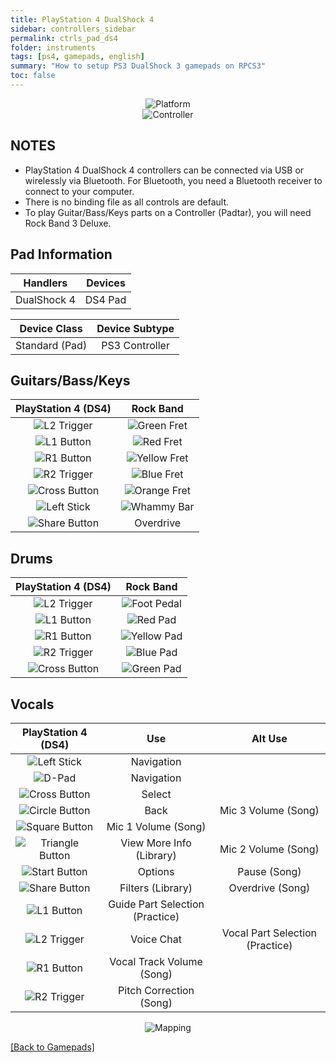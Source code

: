```yaml
---
title: PlayStation 4 DualShock 4
sidebar: controllers_sidebar
permalink: ctrls_pad_ds4
folder: instruments
tags: [ps4, gamepads, english]
summary: "How to setup PS3 DualShock 3 gamepads on RPCS3"
toc: false
---
```


<div align="center"> <img src="https://carlmylo.github.io/docu-rpcs3/images/instruments/plat/ps4.png" alt="Platform" title="Platform"></div>

<div align="center"> <img src="https://carlmylo.github.io/docu-rpcs3/images/instruments/cont/ps4ds4controller.png" alt="Controller" title="Controller"></div>

## NOTES

* PlayStation 4 DualShock 4 controllers can be connected via USB or wirelessly via Bluetooth. For Bluetooth, you need a Bluetooth receiver to connect to your computer.
* There is no binding file as all controls are default.
* To play Guitar/Bass/Keys parts on a Controller (Padtar), you will need Rock Band 3 Deluxe.

## Pad Information

| Handlers | Devices |
|:------------------:|:---------------------:|
| DualShock 4 | DS4 Pad |

| Device Class | Device Subtype |
|:------------------:|:---------------------:|
| Standard (Pad) | PS3 Controller |

## Guitars/Bass/Keys

| **PlayStation 4 (DS4)** | **Rock Band** |
|:------------------:|:---------------------:|
| ![L2 Trigger](https://carlmylo.github.io/docu-rpcs3/images/btns/ctrls/ps4/l2.png "L2 Trigger") | ![Green Fret](https://carlmylo.github.io/docu-rpcs3/images/btns/gtrs/gf.png "Green Fret") |
| ![L1 Button](https://carlmylo.github.io/docu-rpcs3/images/btns/ctrls/ps4/l1.png "L1 Button") | ![Red Fret](https://carlmylo.github.io/docu-rpcs3/images/btns/gtrs/rf.png "Red Fret") |
| ![R1 Button](https://carlmylo.github.io/docu-rpcs3/images/btns/ctrls/ps4/r1.png "R1 Button") | ![Yellow Fret](https://carlmylo.github.io/docu-rpcs3/images/btns/gtrs/yf.png "Yellow Fret") |
| ![R2 Trigger](https://carlmylo.github.io/docu-rpcs3/images/btns/ctrls/ps4/r2.png "R2 Trigger") | ![Blue Fret](https://carlmylo.github.io/docu-rpcs3/images/btns/gtrs/bf.png "Blue Fret") |
| ![Cross Button](https://carlmylo.github.io/docu-rpcs3/images/btns/ctrls/ps4/x.png "Cross Button") | ![Orange Fret](https://carlmylo.github.io/docu-rpcs3/images/btns/gtrs/of.png "Orange Fret") |
| ![Left Stick](https://carlmylo.github.io/docu-rpcs3/images/btns/ctrls/ps4/ls.png "Left Stick") | ![Whammy Bar](https://carlmylo.github.io/docu-rpcs3/images/btns/gtrs/wb.png "Whammy Bar") |
| ![Share Button](https://carlmylo.github.io/docu-rpcs3/images/btns/ctrls/ps4/shr.png "Share Button") | Overdrive |

## Drums

| **PlayStation 4 (DS4)** | **Rock Band** |
|:------------------:|:---------------------:|
| ![L2 Trigger](https://carlmylo.github.io/docu-rpcs3/images/btns/ctrls/ps4/l2.png "L2 Trigger") | ![Foot Pedal](https://carlmylo.github.io/docu-rpcs3/images/btns/drms/rb/kp.png "Foot Pedal") |
| ![L1 Button](https://carlmylo.github.io/docu-rpcs3/images/btns/ctrls/ps4/l1.png "L1 Button") | ![Red Pad](https://carlmylo.github.io/docu-rpcs3/images/btns/drms/rb/rp.png "Red Pad") |
| ![R1 Button](https://carlmylo.github.io/docu-rpcs3/images/btns/ctrls/ps4/r1.png "R1 Button") | ![Yellow Pad](https://carlmylo.github.io/docu-rpcs3/images/btns/drms/rb/yp.png "Yellow Pad") |
| ![R2 Trigger](https://carlmylo.github.io/docu-rpcs3/images/btns/ctrls/ps4/r2.png "R2 Trigger") | ![Blue Pad](https://carlmylo.github.io/docu-rpcs3/images/btns/drms/rb/bp.png "Blue Pad") |
| ![Cross Button](https://carlmylo.github.io/docu-rpcs3/images/btns/ctrls/ps4/x.png "Cross Button") | ![Green Pad](https://carlmylo.github.io/docu-rpcs3/images/btns/drms/rb/gp.png "Green Pad") |


## Vocals

| **PlayStation 4 (DS4)** | **Use**                         | **Alt Use**         |
|:---------------------:|:-------------------------------:|:-------------------:|
| ![Left Stick](https://carlmylo.github.io/docu-rpcs3/images/btns/ctrls/ps4/ls.png "Left Stick") | Navigation | |
| ![D-Pad](https://carlmylo.github.io/docu-rpcs3/images/btns/ctrls/ps4/dp.png "D-Pad") | Navigation | |
| ![Cross Button](https://carlmylo.github.io/docu-rpcs3/images/btns/ctrls/ps4/x.png "Cross Button") | Select | |
| ![Circle Button](https://carlmylo.github.io/docu-rpcs3/images/btns/ctrls/ps4/o.png "Circle Button") | Back | Mic 3 Volume (Song) |
| ![Square Button](https://carlmylo.github.io/docu-rpcs3/images/btns/ctrls/ps4/s.png "Square Button") | Mic 1 Volume (Song) | |
| ![Triangle Button](https://carlmylo.github.io/docu-rpcs3/images/btns/ctrls/ps4/t.png "Triangle Button") | View More Info (Library) | Mic 2 Volume (Song) |
| ![Start Button](https://carlmylo.github.io/docu-rpcs3/images/btns/ctrls/ps4/sta.png "Start Button") | Options | Pause (Song) |
| ![Share Button](https://carlmylo.github.io/docu-rpcs3/images/btns/ctrls/ps4/shr.png "Share Button") | Filters (Library) | Overdrive (Song) |
| ![L1 Button](https://carlmylo.github.io/docu-rpcs3/images/btns/ctrls/ps4/l1.png "L1 Button") | Guide Part Selection (Practice) | |
| ![L2 Trigger](https://carlmylo.github.io/docu-rpcs3/images/btns/ctrls/ps4/l2.png "L2 Trigger") | Voice Chat | Vocal Part Selection (Practice) |
| ![R1 Button](https://carlmylo.github.io/docu-rpcs3/images/btns/ctrls/ps4/r1.png "R1 Button") | Vocal Track Volume (Song) | |
| ![R2 Trigger](https://carlmylo.github.io/docu-rpcs3/images/btns/ctrls/ps4/r2.png "R2 Trigger") | Pitch Correction (Song) | |

<div align="center"> <img src="https://carlmylo.github.io/docu-rpcs3/images/instruments/maps/padps4mapping.png" alt="Mapping" title="Mapping"></div>

[[Back to Gamepads]](https://carlmylo.github.io/docu-rpcs3/ctrls_pads)